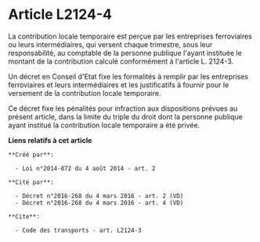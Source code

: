 # Article L2124-4

La contribution locale temporaire est perçue par les entreprises ferroviaires ou leurs intermédiaires, qui versent chaque
trimestre, sous leur responsabilité, au comptable de la personne publique l'ayant instituée le montant de la contribution
calculé conformément à l'article L. 2124-3. 

Un décret en Conseil d'Etat fixe les formalités à remplir par les entreprises ferroviaires et leurs intermédiaires et les
justificatifs à fournir pour le versement de la contribution locale temporaire. 

Ce décret fixe les pénalités pour infraction aux dispositions prévues au présent article, dans la limite du triple du droit
dont la personne publique ayant institué la contribution locale temporaire a été privée.

**Liens relatifs à cet article**

	**Créé par**:

	  - Loi n°2014-872 du 4 août 2014 - art. 2

	**Cité par**:

	  - Décret n°2016-268 du 4 mars 2016 - art. 2 (VD)
	  - Décret n°2016-268 du 4 mars 2016 - art. 4 (VD)

	**Cite**:

	  - Code des transports - art. L2124-3
